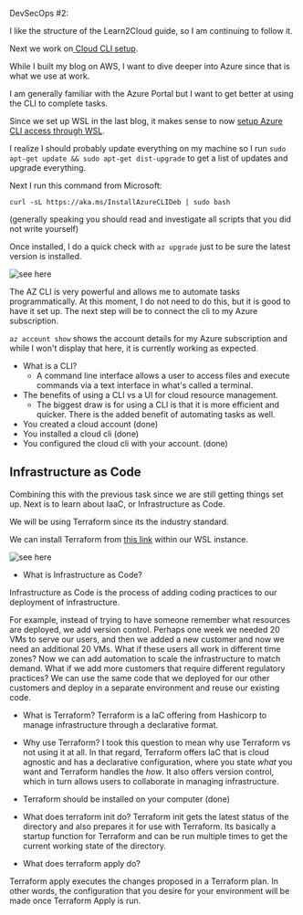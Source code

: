 DevSecOps #2:

I like the structure of the Learn2Cloud guide, so I am continuing to follow it.

Next we work on[ Cloud CLI setup](https://learntocloud.guide/phase1/cli).

While I built my blog on AWS, I want to dive deeper into Azure since that is what we use at work.

I am generally familiar with the Azure Portal but I want to get better at using the CLI to complete tasks.

Since we set up WSL in the last blog, it makes sense to now [setup Azure CLI access through WSL](https://learn.microsoft.com/en-us/cli/azure/install-azure-cli-linux?pivots=apt).

I realize I should probably update everything on my machine so I run ```sudo apt-get update && sudo apt-get dist-upgrade``` to get a list of updates and upgrade everything.

Next I run this command from Microsoft:

``` curl -sL https://aka.ms/InstallAzureCLIDeb | sudo bash ``` 

(generally speaking you should read and investigate all scripts that you did not write yourself)

Once installed, I do a quick check with `az upgrade` just to be sure the latest version is installed.

![see here](dso2-1.png)

The AZ CLI is very powerful and allows me to automate tasks programmatically. At this moment, I do not need to do this, but it is good to have it set up. The next step will be to connect the cli to my Azure subscription.

`az account show` shows the account details for my Azure subscription and while I won't display that here, it is currently working as expected.

- What is a CLI?
	- A command line interface allows a user to access files and execute commands via a text interface in what's called a terminal. 
- The benefits of using a CLI vs a UI for cloud resource management.
	-  The biggest draw is for using a CLI is that it is more efficient and quicker. There is the added benefit of automating tasks as well.
- You created a cloud account (done)
- You installed a cloud cli (done)
- You configured the cloud cli with your account. (done)

## Infrastructure as Code

Combining this with the previous task since we are still getting things set up. Next is to learn about IaaC, or Infrastructure as Code.

We will be using Terraform since its the industry standard.

We can install Terraform from [this link](https://developer.hashicorp.com/terraform/install) within our WSL instance.

![see here](dso2-2.png)

- What is Infrastructure as Code?

Infrastructure as Code is the process of adding coding practices to our deployment of infrastructure. 

For example, instead of trying to have someone remember what resources are deployed, we add version control. Perhaps one week we needed 20 VMs to serve our users, and then we added a new customer and now we need an additional 20 VMs. What if these users all work in different time zones? Now we can add automation to scale the infrastructure to match demand. What if we add more customers that require different regulatory practices? We can use the same code that we deployed for our other customers and deploy in a separate environment and reuse our existing code. 

- What is Terraform?
Terraform is a IaC offering from Hashicorp to manage infrastructure through a declarative format. 

- Why use Terraform?
I took this question to mean why use Terraform vs not using it at all. In that regard, Terraform offers IaC that is cloud agnostic and has a declarative configuration, where you state _what_ you want and Terraform handles the _how_. It also offers version control, which in turn allows users to collaborate in managing infrastructure.
- Terraform should be installed on your computer (done)
- What does terraform init do?
Terraform init gets the latest status of the directory and also prepares it for use with Terraform. Its basically a startup function for Terraform and can be run multiple times to get the current working state of the directory.

- What does terraform apply do?

Terraform apply executes the changes proposed in a Terraform plan. In other words, the configuration that you desire for your environment will be made once Terraform Apply is run.





